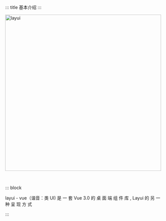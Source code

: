 ::: title 基本介绍
:::

<p>
  <a href="http://layui-vue.pearadmin.com">
    <img src="https://sentsin.gitee.io/res/images/layui/layui.png" alt="layui" width="500">
  </a>
</p>

<br>

::: block

layui - vue（谐音：类 UI) 是 一 套 Vue 3.0 的 桌 面 端 组 件 库 , Layui 的 另 一 种 呈 现 方 式

:::

<lay-timeline>
  <lay-timeline-item title="2021年，layui vue 里程碑版本 0.2.0 发布" simple></lay-timeline-item>
  <lay-timeline-item title="2017年，layui 里程碑版本 2.0 发布" simple></lay-timeline-item>
  <lay-timeline-item title="2016年，layui 首个版本发布" simple></lay-timeline-item>
  <lay-timeline-item title="2015年，layui 孵化" simple></lay-timeline-item>
</lay-timeline>
